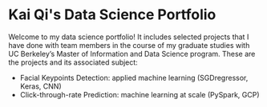# Kai Qi's Data Science Portfolio

Welcome to my data science portfolio! It includes selected projects that I have done with team members in the course of my graduate studies with UC Berkeley’s Master of Information and Data Science program. These are the projects and its associated subject:

- Facial Keypoints Detection: applied machine learning (SGDregressor, Keras, CNN)
- Click-through-rate Prediction: machine learning at scale (PySpark, GCP)
